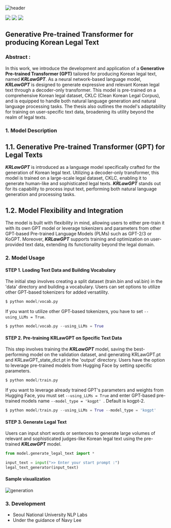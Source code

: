 ![header](https://capsule-render.vercel.app/api?type=transparent&color=gradient&height=300&section=header&text=%20KRLawGPT%20&fontColor=317589&textBg=true&fontSize=100)

<img src="https://img.shields.io/badge/GPT-3776AB?style=flat-square&logo=Gitee&logoColor=white"/> <img src="https://img.shields.io/badge/Python-3776AB?style=flat-square&logo=Python&logoColor=white"/> <img src="https://img.shields.io/badge/Colab-3776AB?style=flat-square&logo=Google Colab&logoColor=white"/> 

## Generative Pre-trained Transformer for producing Korean Legal Text

### Abstract :
In this work, we introduce the development and application of a **Generative Pre-trained Transformer (GPT)** tailored for producing Korean legal text, named ***KRLawGPT***. As a neural network-based language model, ***KRLawGPT*** is designed to generate expressive and relevant Korean legal text through a decoder-only transformer. This model is pre-trained on a comprehensive Korean legal dataset, CKLC (Clean Korean Legal Corpus), and is equipped to handle both natural language generation and natural language processing tasks. The thesis also outlines the model's adaptability for training on user-specific text data, broadening its utility beyond the realm of legal texts.


### 1. Model Description

## 1.1. Generative Pre-trained Transformer (GPT) for Legal Texts
 ***KRLawGPT*** is introduced as a language model specifically crafted for the generation of Korean legal text. Utilizing a decoder-only transformer, this model is trained on a large-scale legal dataset, CKLC, enabling it to generate human-like and sophisticated legal texts. ***KRLawGPT*** stands out for its capability to process input text, performing both natural language generation and processing tasks.

## 1.2. Model Flexibility and Integration
  The model is built with flexibility in mind, allowing users to either pre-train it with its own GPT model or leverage tokenizers and parameters from other GPT-based Pre-trained Language Models (PLMs) such as GPT-2/3 or KoGPT. Moreover, ***KRLawGPT*** supports training and optimization on user-provided text data, extending its functionality beyond the legal domain.


### 2. Model Usage


#### STEP 1. Loading Text Data and Building Vocabulary

The initial step involves creating a split dataset (train.bin and val.bin) in the 'data' directory and building a vocabulary. Users can set options to utilize other GPT-based tokenizers for added versatility.
```python
$ python model/vocab.py
```

If you want to utilize other GPT-based tokenizers, you have to set ```--using_LLMs = True```.
```python
$ python model/vocab.py --using_LLMs = True
```


#### STEP 2. Pre-training KRLawGPT on Specific Text Data

This step involves training the ***KRLawGPT*** model, saving the best-performing model on the validation dataset, and generating KRLawGPT.pt and KRLawGPT_state_dict.pt in the 'output' directory. Users have the option to leverage pre-trained models from Hugging Face by setting specific parameters.
```python
$ python model/train.py
```
If you want to leverage already trained GPT's parameters and weights from Hugging Face, you must set ```--using_LLMs = True``` and enter GPT-based pre-trained models name ```--model_type = 'kogpt' ```. Default is kogpt-2.
```python
$ python model/train.py --using_LLMs = True --model_type = 'kogpt'
```


#### STEP 3. Generate Legal Text

Users can input short words or sentences to generate large volumes of relevant and sophisticated judges-like Korean legal text using the pre-trained ***KRLawGPT*** model.
```python
from model.generate_legal_text import *

input_text = input(">> Enter your start prompt :")
legal_text_generator(input_text)
```

#### Sample visualization

![generation](https://user-images.githubusercontent.com/105137667/231640382-a7129aa7-bf06-4b29-b767-f1fc3b42ccb5.gif)

### 3. Development
- Seoul National University NLP Labs
- Under the guidance of Navy Lee
